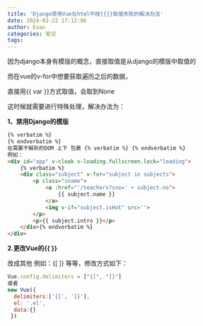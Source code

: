 ```yaml
---
title: 'Django使用Vue在html中按{{}}取值失败的解决办法'
date: 2024-02-22 17:12:06
author: Evan
categories: 笔记
tags:
---
```


因为django本身有模版的概念，直接取值是从django的模版中取值的

而在vue的v-for中想要获取遍历之后的数据，

直接用{{ var }}方式取值，会取到None

这时候就需要进行特殊处理，解决办法为：

**1、禁用Django的模版**

```html
{% verbatim %}
{% endverbatim %}
在需要不解析的DOM 上下 包裹 {% verbatim %} {% endverbatim %} 
例如：
<div id="app" v-cloak v-loading.fullscreen.lock="loading">
    {% verbatim %}
    <div class="subject" v-for="subject in subjects">
        <p class="sname">
            <a :href="'/teachers?sno=' + subject.no">
                {{ subject.name }}
            </a>
            <img v-if="subject.isHot" src=''>
        </p>
        <p>{{ subject.intro }}</p>
    </div>{% endverbatim %}
</div>
```

**2.更改Vue的{{ }}**

 改成其他 例如：{[ ]} 等等，修改方式如下：

```js
Vue.config.delimiters = ["{[", "]}"]
或者
new Vue({
  delimiters:['{[', ']}'],
  el: '.el',
  data:{}
 })
```

